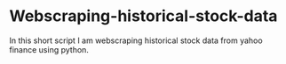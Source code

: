 # Webscraping-historical-stock-data
In this short script I am webscraping historical stock data from yahoo finance using python.
